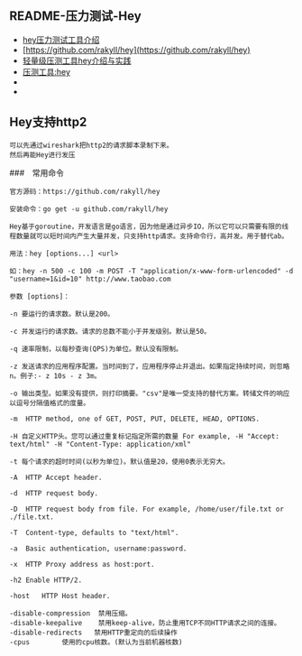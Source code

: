 ## README-压力测试-Hey
- [hey压力测试工具介绍](http://www.v218.com/a126)
- [https://github.com/rakyll/hey](https://github.com/rakyll/hey)
- [轻量级压测工具hey介绍与实践](https://www.cnblogs.com/wintersun/p/12492096.html)
- [压测工具:hey](https://blog.csdn.net/qq_15022971/article/details/92797569)
- []()
- []()

## Hey支持http2
```
可以先通过wireshark把http2的请求脚本录制下来。
然后再能Hey进行发压
```

###　常用命令
```
官方源码：https://github.com/rakyll/hey

安装命令：go get -u github.com/rakyll/hey

Hey基于goroutine，开发语言是go语言，因为他是通过异步IO，所以它可以只需要有限的线程数量就可以短时间内产生大量并发，只支持http请求。支持命令行，高并发。用于替代ab。

用法：hey [options...] <url>

如：hey -n 500 -c 100 -m POST -T "application/x-www-form-urlencoded" -d "username=1&id=10" http://www.taobao.com

参数 [options]：

-n 要运行的请求数。默认是200。

-c 并发运行的请求数。请求的总数不能小于并发级别。默认是50。

-q 速率限制，以每秒查询(QPS)为单位。默认没有限制。

-z 发送请求的应用程序配置。当时间到了，应用程序停止并退出。如果指定持续时间，则忽略n。例子:- z 10s - z 3m。

-o 输出类型。如果没有提供，则打印摘要。"csv"是唯一受支持的替代方案。转储文件的响应以逗号分隔值格式的度量。

-m  HTTP method, one of GET, POST, PUT, DELETE, HEAD, OPTIONS.

-H 自定义HTTP头。您可以通过重复标记指定所需的数量 For example, -H "Accept: text/html" -H "Content-Type: application/xml" 

-t 每个请求的超时时间(以秒为单位)。默认值是20，使用0表示无穷大。

-A  HTTP Accept header.

-d  HTTP request body.

-D  HTTP request body from file. For example, /home/user/file.txt or ./file.txt.

-T  Content-type, defaults to "text/html".

-a  Basic authentication, username:password.

-x  HTTP Proxy address as host:port.

-h2 Enable HTTP/2.

-host   HTTP Host header.

-disable-compression  禁用压缩。
-disable-keepalive    禁用keep-alive，防止重用TCP不同HTTP请求之间的连接。
-disable-redirects   禁用HTTP重定向的后续操作
-cpus        使用的cpu核数。(默认为当前机器核数) 
```